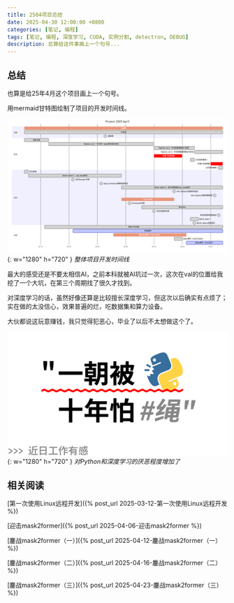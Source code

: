 ```yaml
---
title: 2504项目总结
date: 2025-04-30 12:00:00 +0800
categories: [笔记, 编程]
tags: [笔记, 编程, 深度学习, CUDA, 实例分割, detectron, DEBUG]
description: 总算给这件事画上一个句号...
---
```


## 总结

也算是给25年4月这个项目画上一个句号。

用mermaid甘特图绘制了项目的开发时间线。

![Cover](assets\img\posts\mermaid-2025-04.png){: w="1280" h="720" }
_整体项目开发时间线_

最大的感受还是不要太相信AI，之前本科就被AI坑过一次，这次在val的位置给我挖了一个大坑，在第三个周期找了很久才找到。

对深度学习的话，虽然好像还算是比较擅长深度学习，但这次以后确实有点烦了；实在做的太没信心，效果普遍的烂，吃数据集和算力设备。

大伙都说这玩意赚钱，我只觉得犯恶心，毕业了以后不太想做这个了。

![Cover](assets\img\posts\i-hate-python.png){: w="1280" h="720" }
_对Python和深度学习的厌恶程度增加了_

## 相关阅读

[第一次使用Linux远程开发]({% post_url 2025-03-12-第一次使用Linux远程开发 %})

[迎击mask2former]({% post_url 2025-04-06-迎击mask2former %})

[鏖战mask2former（一）]({% post_url 2025-04-12-鏖战mask2former（一） %})

[鏖战mask2former（二）]({% post_url 2025-04-16-鏖战mask2former（二） %})

[鏖战mask2former（三）]({% post_url 2025-04-23-鏖战mask2former（三） %})